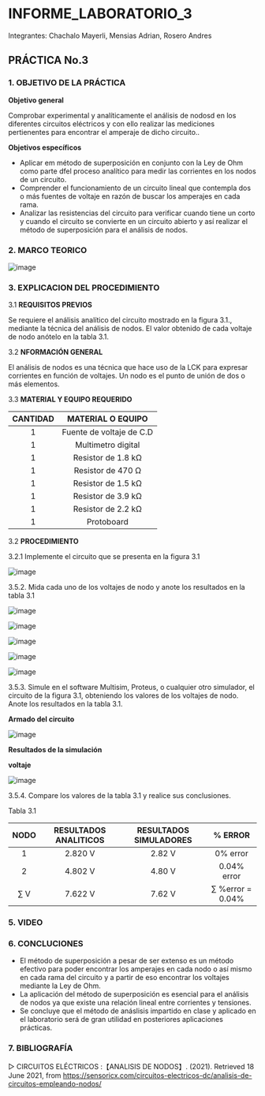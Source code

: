 # INFORME_LABORATORIO_3
Integrantes: Chachalo Mayerli, Mensias Adrian, Rosero Andres

## **PRÁCTICA No.3**

### 1.  OBJETIVO DE LA PRÁCTICA

**Objetivo general** 

Comprobar experimental y analíticamente el análisis de nodosd en los diferentes circuitos eléctricos y con ello realizar las mediciones pertienentes para encontrar el amperaje de dicho circuito..

**Objetivos específicos**

- Aplicar em método de superposición en conjunto con la Ley de Ohm como parte dfel proceso analítico para medir las corrientes en los nodos de un circuito.
- Comprender el funcionamiento de un circuito lineal que contempla dos o más fuentes de voltaje en razón de buscar los amperajes en cada rama.
- Analizar las resistencias del circuito para verificar cuando tiene un corto y cuando el circuito se convierte en un circuito abierto y así realizar el método de superposición para el análisis de nodos.

### 2.  MARCO TEORICO

![image](https://user-images.githubusercontent.com/85209614/122558049-38b81700-d003-11eb-9bf7-b04ec3730e8a.png)

### 3.  EXPLICACION DEL PROCEDIMIENTO 

3.1 **REQUISITOS PREVIOS**

Se requiere el análisis analítico del circuito mostrado en la figura 3.1., mediante la
técnica del análisis de nodos. El valor obtenido de cada voltaje de nodo anótelo en la
tabla 3.1.

3.2 **NFORMACIÓN GENERAL**

El análisis de nodos es una técnica que hace uso de la LCK para expresar corrientes en
función de voltajes.
Un nodo es el punto de unión de dos o más elementos.

3.3 **MATERIAL Y EQUIPO REQUERIDO**

|**CANTIDAD**| **MATERIAL O EQUIPO**|
|:---: | :---: |
| 1 | Fuente de voltaje de C.D |
| 1 | Multimetro digital |
| 1 | Resistor de 1.8 kΩ |
| 1 | Resistor de 470 Ω |
| 1 | Resistor de 1.5 kΩ |
| 1 | Resistor de 3.9 kΩ |
| 1 | Resistor de 2.2 kΩ |
| 1 | Protoboard |

3.2 **PROCEDIMIENTO**

3.2.1 Implemente el circuito que se presenta en la figura 3.1 

![image](https://user-images.githubusercontent.com/85126275/122089373-4df73080-cdcc-11eb-8c1f-203ad89c4351.png)

3.5.2. Mida cada uno de los voltajes de nodo y anote los resultados en la tabla 3.1

![image](https://user-images.githubusercontent.com/75383758/122560251-01973500-d006-11eb-91d7-1bef2dc6da56.png)

![image](https://user-images.githubusercontent.com/75383758/122560991-e37e0480-d006-11eb-8001-9634a4784e7a.png)

![image](https://user-images.githubusercontent.com/75383758/122562130-5471ec00-d008-11eb-8c61-bc824708accd.png)

![image](https://user-images.githubusercontent.com/75383758/122564041-8ab06b00-d00a-11eb-80bc-d77e08539a16.png)

![image](https://user-images.githubusercontent.com/75383758/122564486-06121c80-d00b-11eb-8945-72ac50e15db8.png)

3.5.3. Simule en el software Multisim, Proteus, o cualquier otro simulador, el circuito
de la figura 3.1, obteniendo los valores de los voltajes de nodo. Anote los resultados en la tabla 3.1.

**Armado del circuito**

![image](https://user-images.githubusercontent.com/85126275/122106694-dc28e200-cddf-11eb-8d34-a9c112ede30c.png)

**Resultados de la simulación**

**voltaje** 

![image](https://user-images.githubusercontent.com/75383758/122559513-0effef80-d005-11eb-9977-8db3a41b6258.png)

3.5.4. Compare los valores de la tabla 3.1 y realice sus conclusiones.

Tabla 3.1 

|**NODO**| **RESULTADOS ANALITICOS** | **RESULTADOS SIMULADORES** | **% ERROR** |
|:--: | :---: | :---: | :---: |
|  1  | 2.820 V | 2.82 V | 0% error |
|  2  | 4.802 V | 4.80 V | 0.04% error |
| ∑ V | 7.622 V | 7.62 V | ∑ %error = 0.04% |

### 5.  VIDEO

### 6.  CONCLUCIONES 

- El método de superposición a pesar de ser extenso es un método efectivo para poder encontrar los amperajes en cada nodo o así mismo en cada rama del circuito y a partir de eso encontrar los voltajes mediante la Ley de Ohm.
- La aplicación del método de superposición es esencial para el análisis de nodos ya que existe una relación lineal entre corrientes y tensiones. 
- Se concluye que el método de anáslisis impartido en clase y aplicado en el laboratorio será de gran utilidad en posteriores aplicaciones prácticas.

### 7.  BIBLIOGRAFÍA
▷ CIRCUITOS ELÉCTRICOS :【ANALISIS DE NODOS】. (2021). Retrieved 18 June 2021, from https://sensoricx.com/circuitos-electricos-dc/analisis-de-circuitos-empleando-nodos/









